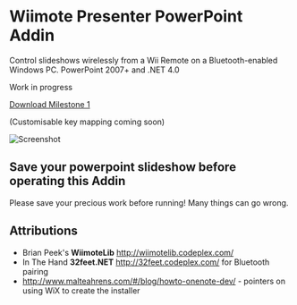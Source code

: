 Wiimote Presenter PowerPoint Addin
==================================

Control slideshows wirelessly from a Wii Remote on a Bluetooth-enabled Windows PC. PowerPoint 2007+ and .NET 4.0

Work in progress

[Download Milestone 1](https://github.com/navhaxs/wiimote-presenter-powerpoint/releases/tag/pre-M1)

(Customisable key mapping coming soon)

![Screenshot](http://i.imgur.com/Vr6mxfS.jpg)

## Save your powerpoint slideshow before operating this Addin ##
Please save your precious work before running! Many things can go wrong.

## Attributions ##
- Brian Peek's **WiimoteLib** http://wiimotelib.codeplex.com/
- In The Hand **32feet.NET** http://32feet.codeplex.com/ for Bluetooth pairing
- http://www.malteahrens.com/#/blog/howto-onenote-dev/ - pointers on using WiX to create the installer
